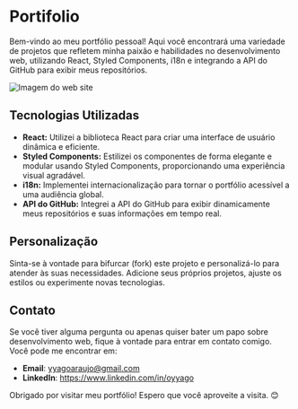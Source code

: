 # Portifolio

Bem-vindo ao meu portfólio pessoal! Aqui você encontrará uma variedade de projetos que refletem minha paixão e habilidades no desenvolvimento web, utilizando React, Styled Components, i18n e integrando a API do GitHub para exibir meus repositórios.

![Imagem do web site](https://i.ibb.co/C6QTskz/portfolio.png)


## Tecnologias Utilizadas

- **React:** Utilizei a biblioteca React para criar uma interface de usuário dinâmica e eficiente.
- **Styled Components:** Estilizei os componentes de forma elegante e modular usando Styled Components, proporcionando uma experiência visual agradável.
- **i18n:** Implementei internacionalização para tornar o portfólio acessível a uma audiência global.
- **API do GitHub:** Integrei a API do GitHub para exibir dinamicamente meus repositórios e suas informações em tempo real.

## Personalização
Sinta-se à vontade para bifurcar (fork) este projeto e personalizá-lo para atender às suas necessidades. Adicione seus próprios projetos, ajuste os estilos ou experimente novas tecnologias.

## Contato

Se você tiver alguma pergunta ou apenas quiser bater um papo sobre desenvolvimento web, fique à vontade para entrar em contato comigo. Você pode me encontrar em:

- **Email**: yyagoaraujo@gmail.com
- **LinkedIn**: https://www.linkedin.com/in/oyyago

Obrigado por visitar meu portfólio! Espero que você aproveite a visita. 😊

